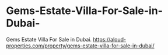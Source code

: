 # Gems-Estate-Villa-For-Sale-in-Dubai-
Gems Estate Villa For Sale in Dubai.   https://aloud-properties.com/property/gems-estate-villa-for-sale-in-dubai/
